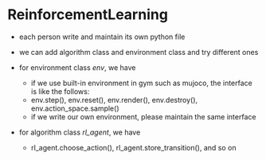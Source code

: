 # ReinforcementLearning

* each person write and maintain its own python file

* we can add  algorithm class and environment class and try different ones

* for environment class _env_, we have

    * if we use built-in environment in gym such as mujoco, the interface is like the follows:
    * env.step(), env.reset(), env.render(), env.destroy(), env.action_space.sample()
    * if we write our own environment, please maintain the same interface 

* for algorithm class _rl_agent_, we have

    * rl_agent.choose_action(), rl_agent.store_transition(), and so on 
